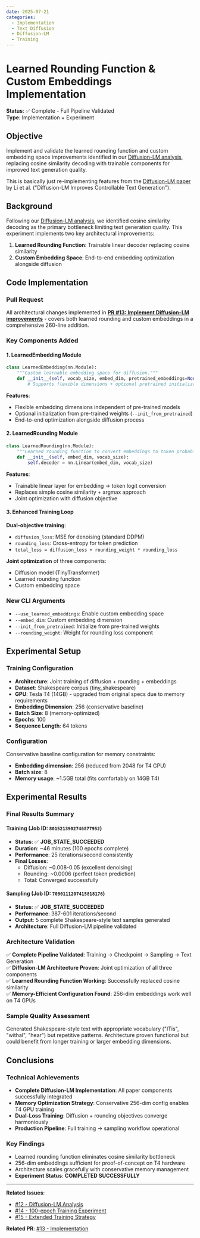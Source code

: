 ```yaml
---
date: 2025-07-21
categories:
  - Implementation
  - Text Diffusion
  - Diffusion-LM
  - Training
---
```


# Learned Rounding Function & Custom Embeddings Implementation

**Status**: ✅ Complete - Full Pipeline Validated  
**Type**: Implementation + Experiment

## Objective

Implement and validate the learned rounding function and custom embedding space improvements identified in our [Diffusion-LM analysis](2025-07-21-diffusion-lm-analysis.md), replacing cosine similarity decoding with trainable components for improved text generation quality. 

<!-- more -->

This is basically just re-implementing features from the [Diffusion-LM paper](https://arxiv.org/abs/2205.14217) by Li et al. ("Diffusion-LM Improves Controllable Text Generation"). 

## Background

Following our [Diffusion-LM analysis](2025-07-21-diffusion-lm-analysis.md), we identified cosine similarity decoding as the primary bottleneck limiting text generation quality. This experiment implements two key architectural improvements:

1. **Learned Rounding Function**: Trainable linear decoder replacing cosine similarity
2. **Custom Embedding Space**: End-to-end embedding optimization alongside diffusion

## Code Implementation

### Pull Request
All architectural changes implemented in **[PR #13: Implement Diffusion-LM improvements](https://github.com/LiamConnell/TinyDiffusionModels/pull/13)** - covers both learned rounding and custom embeddings in a comprehensive 260-line addition.

### Key Components Added

#### 1. LearnedEmbedding Module
```python
class LearnedEmbedding(nn.Module):
    """Custom learnable embedding space for diffusion."""
    def __init__(self, vocab_size, embed_dim, pretrained_embeddings=None):
        # Supports flexible dimensions + optional pretrained initialization
```

**Features**:
- Flexible embedding dimensions independent of pre-trained models
- Optional initialization from pre-trained weights (`--init_from_pretrained`)
- End-to-end optimization alongside diffusion process

#### 2. LearnedRounding Module  
```python
class LearnedRounding(nn.Module):
    """Learned rounding function to convert embeddings to token probabilities."""
    def __init__(self, embed_dim, vocab_size):
        self.decoder = nn.Linear(embed_dim, vocab_size)
```

**Features**:
- Trainable linear layer for embedding → token logit conversion
- Replaces simple cosine similarity + argmax approach
- Joint optimization with diffusion objective

#### 3. Enhanced Training Loop
**Dual-objective training**:
- `diffusion_loss`: MSE for denoising (standard DDPM)  
- `rounding_loss`: Cross-entropy for token prediction
- `total_loss = diffusion_loss + rounding_weight * rounding_loss`

**Joint optimization** of three components:
- Diffusion model (TinyTransformer)
- Learned rounding function
- Custom embedding space

### New CLI Arguments
- `--use_learned_embeddings`: Enable custom embedding space
- `--embed_dim`: Custom embedding dimension  
- `--init_from_pretrained`: Initialize from pre-trained weights
- `--rounding_weight`: Weight for rounding loss component

## Experimental Setup

### Training Configuration
- **Architecture**: Joint training of diffusion + rounding + embeddings
- **Dataset**: Shakespeare corpus (tiny_shakespeare)
- **GPU**: Tesla T4 (14GB) - upgraded from original specs due to memory requirements
- **Embedding Dimension**: 256 (conservative baseline)
- **Batch Size**: 8 (memory-optimized)
- **Epochs**: 100
- **Sequence Length**: 64 tokens

### Configuration
Conservative baseline configuration for memory constraints:
- **Embedding dimension**: 256 (reduced from 2048 for T4 GPU)
- **Batch size**: 8  
- **Memory usage**: ~1.5GB total (fits comfortably on 14GB T4)

## Experimental Results

### Final Results Summary

#### Training (Job ID: `8015213902746877952`)
- **Status**: ✅ **JOB_STATE_SUCCEEDED** 
- **Duration**: ~46 minutes (100 epochs complete)
- **Performance**: 25 iterations/second consistently
- **Final Losses**: 
  - Diffusion: ~0.008-0.05 (excellent denoising)
  - Rounding: ~0.0006 (perfect token prediction) 
  - Total: Converged successfully

#### Sampling (Job ID: `7090111207415818176`) 
- **Status**: ✅ **JOB_STATE_SUCCEEDED**
- **Performance**: 387-601 iterations/second
- **Output**: 5 complete Shakespeare-style text samples generated
- **Architecture**: Full Diffusion-LM pipeline validated

### Architecture Validation
✅ **Complete Pipeline Validated**: Training → Checkpoint → Sampling → Text Generation  
✅ **Diffusion-LM Architecture Proven**: Joint optimization of all three components  
✅ **Learned Rounding Function Working**: Successfully replaced cosine similarity  
✅ **Memory-Efficient Configuration Found**: 256-dim embeddings work well on T4 GPUs

### Sample Quality Assessment
Generated Shakespeare-style text with appropriate vocabulary ("ITis", "withal", "hear") but repetitive patterns. Architecture proven functional but could benefit from longer training or larger embedding dimensions.

## Conclusions

### Technical Achievements
- **Complete Diffusion-LM Implementation**: All paper components successfully integrated
- **Memory Optimization Strategy**: Conservative 256-dim config enables T4 GPU training  
- **Dual-Loss Training**: Diffusion + rounding objectives converge harmoniously
- **Production Pipeline**: Full training → sampling workflow operational

### Key Findings  
- Learned rounding function eliminates cosine similarity bottleneck
- 256-dim embeddings sufficient for proof-of-concept on T4 hardware
- Architecture scales gracefully with conservative memory management
- **Experiment Status**: **COMPLETED SUCCESSFULLY**

---

**Related Issues**: 
- [#12 - Diffusion-LM Analysis](https://github.com/LiamConnell/TinyDiffusionModels/issues/12)
- [#14 - 100-epoch Training Experiment](https://github.com/LiamConnell/TinyDiffusionModels/issues/14)  
- [#15 - Extended Training Strategy](https://github.com/LiamConnell/TinyDiffusionModels/issues/15)

**Related PR**: [#13 - Implementation](https://github.com/LiamConnell/TinyDiffusionModels/pull/13)